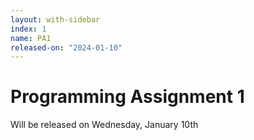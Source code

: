 ```yaml
---
layout: with-sidebar
index: 1
name: PA1
released-on: "2024-01-10"
---
```


# Programming Assignment 1

Will be released on Wednesday, January 10th